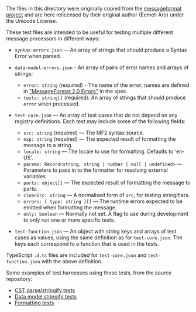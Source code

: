 The files in this directory were originally copied from the [messageformat project](https://github.com/messageformat/messageformat/tree/11c95dab2b25db8454e49ff4daadb817e1d5b770/packages/mf2-messageformat/src/__fixtures)
and are here relicensed by their original author (Eemeli Aro) under the Unicode License.

These test files are intended to be useful for testing multiple different message processors in different ways:

- `syntax-errors.json` — An array of strings that should produce a Syntax Error when parsed.

- `data-model-errors.json` - An array of pairs of error names and arrays of strings:
    - `error: string` (required) - The name of the error; names are defined in
        ["MessageFormat 2.0 Errors"](https://github.com/unicode-org/message-format-wg/blob/main/spec/errors.md)
        in the spec.
    - `tests: string[]` (required): An array of strings that should produce `error` when processed.

- `test-core.json` — An array of test cases that do not depend on any registry definitions.
  Each test may include some of the following fields:
  - `src: string` (required) — The MF2 syntax source.
  - `exp: string` (required) — The expected result of formatting the message to a string.
  - `locale: string` — The locale to use for formatting. Defaults to 'en-US'.
  - `params: Record<string, string | number | null | undefined>` — Parameters to pass in to the formatter for resolving external variables.
  - `parts: object[]` — The expected result of formatting the message to parts.
  - `cleanSrc: string` — A normalixed form of `src`, for testing stringifiers.
  - `errors: { type: string }[]` — The runtime errors expected to be emitted when formatting the message.
  - `only: boolean` — Normally not set. A flag to use during development to only run one or more specific tests.

- `test-function.json` — An object with string keys and arrays of test cases as values,
  using the same definition as for `test-core.json`.
  The keys each correspond to a function that is used in the tests.

TypeScript `.d.ts` files are included for `test-core.json` and `test-function.json` with the above definition.

Some examples of test harnesses using these tests, from the source repository:
- [CST parse/stringify tests](https://github.com/messageformat/messageformat/blob/11c95dab2b25db8454e49ff4daadb817e1d5b770/packages/mf2-messageformat/src/cst/cst.test.ts)
- [Data model stringify tests](https://github.com/messageformat/messageformat/blob/11c95dab2b25db8454e49ff4daadb817e1d5b770/packages/mf2-messageformat/src/data-model/stringify.test.ts)
- [Formatting tests](https://github.com/messageformat/messageformat/blob/11c95dab2b25db8454e49ff4daadb817e1d5b770/packages/mf2-messageformat/src/messageformat.test.ts)
